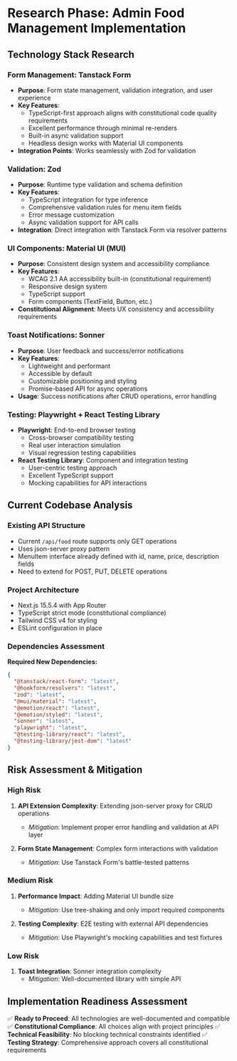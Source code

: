 # Research Phase: Admin Food Management Implementation

## Technology Stack Research

### Form Management: Tanstack Form
- **Purpose**: Form state management, validation integration, and user experience
- **Key Features**:
  - TypeScript-first approach aligns with constitutional code quality requirements
  - Excellent performance through minimal re-renders
  - Built-in async validation support
  - Headless design works with Material UI components
- **Integration Points**: Works seamlessly with Zod for validation

### Validation: Zod
- **Purpose**: Runtime type validation and schema definition
- **Key Features**:
  - TypeScript integration for type inference
  - Comprehensive validation rules for menu item fields
  - Error message customization
  - Async validation support for API calls
- **Integration**: Direct integration with Tanstack Form via resolver patterns

### UI Components: Material UI (MUI)
- **Purpose**: Consistent design system and accessibility compliance
- **Key Features**:
  - WCAG 2.1 AA accessibility built-in (constitutional requirement)
  - Responsive design system
  - TypeScript support
  - Form components (TextField, Button, etc.)
- **Constitutional Alignment**: Meets UX consistency and accessibility requirements

### Toast Notifications: Sonner
- **Purpose**: User feedback and success/error notifications
- **Key Features**:
  - Lightweight and performant
  - Accessible by default
  - Customizable positioning and styling
  - Promise-based API for async operations
- **Usage**: Success notifications after CRUD operations, error handling

### Testing: Playwright + React Testing Library
- **Playwright**: End-to-end browser testing
  - Cross-browser compatibility testing
  - Real user interaction simulation
  - Visual regression testing capabilities
- **React Testing Library**: Component and integration testing
  - User-centric testing approach
  - Excellent TypeScript support
  - Mocking capabilities for API interactions

## Current Codebase Analysis

### Existing API Structure
- Current `/api/food` route supports only GET operations
- Uses json-server proxy pattern
- MenuItem interface already defined with id, name, price, description fields
- Need to extend for POST, PUT, DELETE operations

### Project Architecture
- Next.js 15.5.4 with App Router
- TypeScript strict mode (constitutional compliance)
- Tailwind CSS v4 for styling
- ESLint configuration in place

### Dependencies Assessment
**Required New Dependencies:**
```json
{
  "@tanstack/react-form": "latest",
  "@hookform/resolvers": "latest",
  "zod": "latest",
  "@mui/material": "latest",
  "@emotion/react": "latest",
  "@emotion/styled": "latest",
  "sonner": "latest",
  "playwright": "latest",
  "@testing-library/react": "latest",
  "@testing-library/jest-dom": "latest"
}
```

## Risk Assessment & Mitigation

### High Risk
1. **API Extension Complexity**: Extending json-server proxy for CRUD operations
   - *Mitigation*: Implement proper error handling and validation at API layer

2. **Form State Management**: Complex form interactions with validation
   - *Mitigation*: Use Tanstack Form's battle-tested patterns

### Medium Risk
1. **Performance Impact**: Adding Material UI bundle size
   - *Mitigation*: Use tree-shaking and only import required components

2. **Testing Complexity**: E2E testing with external API dependencies
   - *Mitigation*: Use Playwright's mocking capabilities and test fixtures

### Low Risk
1. **Toast Integration**: Sonner integration complexity
   - *Mitigation*: Well-documented library with simple API

## Implementation Readiness Assessment
✅ **Ready to Proceed**: All technologies are well-documented and compatible
✅ **Constitutional Compliance**: All choices align with project principles
✅ **Technical Feasibility**: No blocking technical constraints identified
✅ **Testing Strategy**: Comprehensive approach covers all constitutional requirements